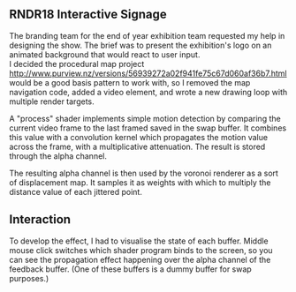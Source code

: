 ## RNDR18 Interactive Signage 

The branding team for the end of year exhibition team requested my help in designing the show.
The brief was to present the exhibition's logo on an animated background that would react to user input.\
      I decided the procedural map project http://www.purview.nz/versions/56939272a02f941fe75c67d060af36b7.html would be a good basis pattern to work with, so I removed the map navigation code, added a video element, and wrote a new drawing loop with multiple render targets.

A "process" shader implements simple motion detection by comparing the current video frame to the last framed
saved in the swap buffer.
It combines this value with a convolution kernel which propagates the motion value across the frame, with a multiplicative attenuation.
The result is stored through the alpha channel.

The resulting alpha channel is then used by the voronoi renderer as a sort of displacement map. It samples it as weights with which to
multiply the distance value of each jittered point.

## Interaction

To develop the effect, I had to visualise the state of each buffer.
Middle mouse click switches which shader program binds to the screen, so you can see the propagation effect
happening over the alpha channel of the feedback buffer. (One of these buffers is a dummy buffer for swap purposes.)
